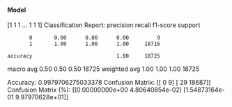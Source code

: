 #### Model
[1 1 1 ... 1 1 1]
Classification Report:
              precision    recall  f1-score   support

           0       0.00      0.00      0.00         9
           1       1.00      1.00      1.00     18716

    accuracy                           1.00     18725
   macro avg       0.50      0.50      0.50     18725
weighted avg       1.00      1.00      1.00     18725

Accuracy: 0.9979706275033378
Confusion Matrix:
[[    0     9]
 [   29 18687]]
Confusion Matrix (%):
[[0.00000000e+00 4.80640854e-02]
 [1.54873164e-01 9.97970628e+01]]
